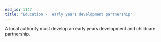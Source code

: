 ```yaml
---
esd_id: 1147
title: "Education -  early years development partnership"
---
```


A local authority must develop an early years development and childcare partnership.

